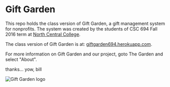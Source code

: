 # Gift Garden

This repo holds the class version of Gift Garden, a gift management system for nonprofits.
The system was created by the students of CSC 694 Fall 2016 term at [North Central College](http://noctrl.edu/).

The class version of Gift Garden is at: [giftgarden694.herokuapp.com](http://giftgarden694.herokuapp.com/).

For more information on Gift Garden and our project, goto The Garden and select "About".

thanks... yow, bill

![Gift Garden logo](https://github.com/noctrl-csc694-fall2016/giftgarden694/blob/master/app/assets/images/custom-logo.png)

